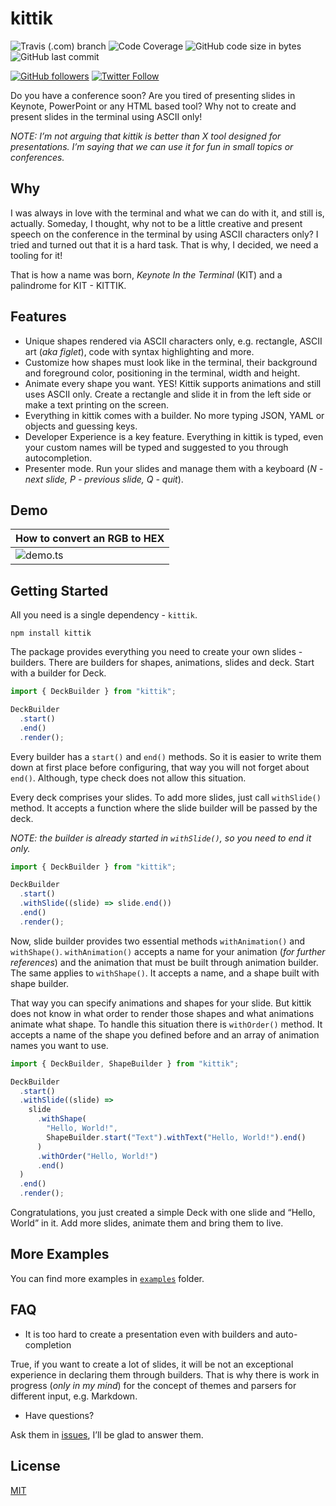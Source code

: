 # kittik

![Travis (.com) branch](https://img.shields.io/travis/com/ghaiklor/kittik/master?style=flat-square)
![Code Coverage](https://img.shields.io/codecov/c/github/ghaiklor/kittik?style=flat-square)
![GitHub code size in bytes](https://img.shields.io/github/languages/code-size/ghaiklor/kittik?style=flat-square)
![GitHub last commit](https://img.shields.io/github/last-commit/ghaiklor/kittik?style=flat-square)

[![GitHub followers](https://img.shields.io/github/followers/ghaiklor?label=Follow&style=social)](https://github.com/ghaiklor)
[![Twitter Follow](https://img.shields.io/twitter/follow/ghaiklor?label=Follow&style=social)](https://twitter.com/ghaiklor)

Do you have a conference soon?
Are you tired of presenting slides in Keynote, PowerPoint or any HTML based tool?
Why not to create and present slides in the terminal using ASCII only!

_NOTE: I’m not arguing that kittik is better than X tool designed for presentations. I’m saying that we can use it for fun in small topics or conferences._

## Why

I was always in love with the terminal and what we can do with it, and still is, actually.
Someday, I thought, why not to be a little creative and present speech on the conference in the terminal by using ASCII characters only?
I tried and turned out that it is a hard task.
That is why, I decided, we need a tooling for it!

That is how a name was born, _Keynote In the Terminal_ (KIT) and a palindrome for KIT - KITTIK.

## Features

- Unique shapes rendered via ASCII characters only, e.g. rectangle, ASCII art (_aka figlet_), code with syntax highlighting and more.
- Customize how shapes must look like in the terminal, their background and foreground color, positioning in the terminal, width and height.
- Animate every shape you want. YES! Kittik supports animations and still uses ASCII only. Create a rectangle and slide it in from the left side or make a text printing on the screen.
- Everything in kittik comes with a builder. No more typing JSON, YAML or objects and guessing keys.
- Developer Experience is a key feature. Everything in kittik is typed, even your custom names will be typed and suggested to you through autocompletion.
- Presenter mode. Run your slides and manage them with a keyboard (_N - next slide, P - previous slide, Q - quit_).

## Demo

| How to convert an RGB to HEX |
| ---------------------------- |
| ![demo.ts][demo.ts]          |

## Getting Started

All you need is a single dependency - `kittik`.

```shell
npm install kittik
```

The package provides everything you need to create your own slides - builders.
There are builders for shapes, animations, slides and deck.
Start with a builder for Deck.

```typescript
import { DeckBuilder } from "kittik";

DeckBuilder
  .start()
  .end()
  .render();
```

Every builder has a `start()` and `end()` methods.
So it is easier to write them down at first place before configuring, that way you will not forget about `end()`.
Although, type check does not allow this situation.

Every deck comprises your slides.
To add more slides, just call `withSlide()` method.
It accepts a function where the slide builder will be passed by the deck.

_NOTE: the builder is already started in `withSlide()`, so you need to end it only._

```typescript
import { DeckBuilder } from "kittik";

DeckBuilder
  .start()
  .withSlide((slide) => slide.end())
  .end()
  .render();
```

Now, slide builder provides two essential methods `withAnimation()` and `withShape()`.
`withAnimation()` accepts a name for your animation (_for further references_) and the animation that must be built through animation builder.
The same applies to `withShape()`.
It accepts a name, and a shape built with shape builder.

That way you can specify animations and shapes for your slide.
But kittik does not know in what order to render those shapes and what animations animate what shape.
To handle this situation there is `withOrder()` method.
It accepts a name of the shape you defined before and an array of animation names you want to use.

```typescript
import { DeckBuilder, ShapeBuilder } from "kittik";

DeckBuilder
  .start()
  .withSlide((slide) =>
    slide
      .withShape(
        "Hello, World!",
        ShapeBuilder.start("Text").withText("Hello, World!").end()
      )
      .withOrder("Hello, World!")
      .end()
  )
  .end()
  .render();
```

Congratulations, you just created a simple Deck with one slide and “Hello, World” in it.
Add more slides, animate them and bring them to live.

## More Examples

You can find more examples in [`examples`](./examples) folder.

## FAQ

- It is too hard to create a presentation even with builders and auto-completion

True, if you want to create a lot of slides, it will be not an exceptional experience in declaring them through builders.
That is why there is work in progress (_only in my mind_) for the concept of themes and parsers for different input, e.g. Markdown.

- Have questions?

Ask them in [issues](https://github.com/ghaiklor/kittik/issues), I’ll be glad to answer them.

## License

[MIT](./LICENSE)

[demo.ts]: https://user-images.githubusercontent.com/3625244/84595639-aca86800-ae61-11ea-93e3-4dd6ed7e9588.gif
